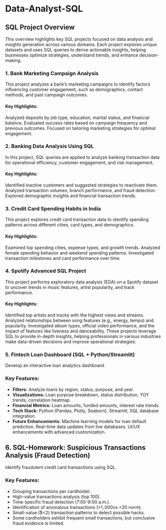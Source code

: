 # Data-Analyst-SQL


## SQL Project Overview
This overview highlights key SQL projects focused on data analysis and insights generation across various domains. Each project explores unique datasets and uses SQL queries to derive actionable insights, helping businesses optimize strategies, understand trends, and enhance decision-making.

### 1. Bank Marketing Campaign Analysis
This project analyzes a bank’s marketing campaigns to identify factors influencing customer engagement, such as demographics, contact methods, and past campaign outcomes.

#### Key Highlights:
Analyzed deposits by job type, education, marital status, and financial balance.
Evaluated success rates based on campaign frequency and previous outcomes.
Focused on tailoring marketing strategies for optimal engagement.

### 2. Banking Data Analysis Using SQL
In this project, SQL queries are applied to analyze banking transaction data for operational efficiency, customer engagement, and risk management.

#### Key Highlights:
Identified inactive customers and suggested strategies to reactivate them.
Analyzed transaction volumes, branch performance, and fraud detection.
Explored demographic insights and financial transaction trends.

### 3. Credit Card Spending Habits in India
This project explores credit card transaction data to identify spending patterns across different cities, card types, and demographics.

#### Key Highlights:
Examined top spending cities, expense types, and growth trends.
Analyzed female spending behavior and weekend spending patterns.
Investigated transaction milestones and card performance over time.

### 4. Spotify Advanced SQL Project
This project performs exploratory data analysis (EDA) on a Spotify dataset to uncover trends in music features, artist popularity, and track performance.

#### Key Highlights:
Identified top artists and tracks with the highest views and streams.
Analyzed relationships between song features (e.g., energy, tempo) and popularity.
Investigated album types, official video performance, and the impact of features like liveness and danceability.
These projects leverage SQL to provide in-depth insights, helping professionals in various industries make data-driven decisions and improve operational strategies.

### 5. Fintech Loan Dashboard (SQL + Python/Streamlit)
Develop an interactive loan analytics dashboard.

### Key Features:

   - **Filters:** Analyze loans by region, status, purpose, and year.
   - **Visualizations:** Loan purpose breakdown, status distribution, YOY trends, correlation heatmap.
   - **Financial Metrics:** Loan amounts, funded amounts, interest rate trends.
   - **Tech Stack:** Python (Pandas, Plotly, Seaborn), Streamlit, SQL database integration.
   - **Future Enhancements:**
       Machine learning models for loan default prediction.
       Real-time data updates from live databases.
       UI/UX enhancements with advanced customization.

## 6. SQL-Homework: Suspicious Transactions Analysis (Fraud Detection)
Identify fraudulent credit card transactions using SQL.

### Key Features:
  - Grouping transactions per cardholder.
  - High-value transactions analysis (top 100).
  - Time-specific fraud detection (7:00-9:00 a.m.).
  - Identification of anomalous transactions (>$1,000 vs. <$20 norm).
  - Small-value ($<2) transaction patterns to detect possible hacks.
  - Some cardholders exhibit frequent small transactions, but conclusive fraud evidence is limited.

